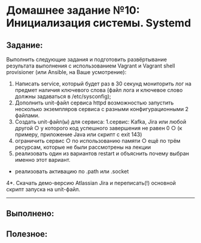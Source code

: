 # **Домашнее задание №10: Инициализация системы. Systemd**

## **Задание:**
Выполнить следующие задания и подготовить развёртывание результата выполнения с использованием Vagrant и Vagrant shell provisioner (или Ansible, на Ваше усмотрение):
1. Написать service, который будет раз в 30 секунд мониторить лог на предмет наличия ключевого слова (файл лога и ключевое слово должны задаваться в /etc/sysconfig);
2. Дополнить unit-файл сервиса httpd возможностью запустить несколько экземпляров сервиса с разными конфигурационными 2 файлами.
3. Создать unit-файл(ы) для сервиса:
1.сервис: Kafka, Jira или любой другой
○ у которого код успешного завершения не равен 0
○ (к примеру, приложение Java или скрипт с exit 143)
2. ограничить сервис
○ по использованию памяти
○ ещё по трём ресурсам, которые не были рассмотрены на лекции
3. реализовать один из вариантов restart и объяснить почему выбран
именно этот вариант.
* реализовать активацию по .path или .socket

4*. Скачать демо-версию Atlassian Jira и переписать(!) основной скрипт запуска на unit-файл.

---

## **Выполнено:**



## **Полезное:**
